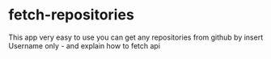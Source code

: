 # fetch-repositories
This app very easy to use you can get any repositories from github by insert Username only - and explain how to fetch api 
